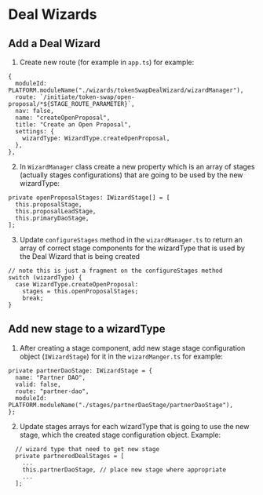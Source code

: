 # Deal Wizards

## Add a Deal Wizard
1. Create new route (for example in `app.ts`) for example:
  ```
  {
    moduleId: PLATFORM.moduleName("./wizards/tokenSwapDealWizard/wizardManager"),
    route: `/initiate/token-swap/open-proposal/*${STAGE_ROUTE_PARAMETER}`,
    nav: false,
    name: "createOpenProposal",
    title: "Create an Open Proposal",
    settings: {
      wizardType: WizardType.createOpenProposal,
    },
  },
  ```
2. In `WizardManager` class create a new property which is an array of stages (actually stages configurations) that are going to be used by the new wizardType:
  ```
  private openProposalStages: IWizardStage[] = [
    this.proposalStage,
    this.proposalLeadStage,
    this.primaryDaoStage,
  ];
  ```
3. Update `configureStages` method in the `wizardManager.ts` to return an array of correct stage components for the wizardType that is used by the Deal Wizard that is being created
  ```
  // note this is just a fragment on the configureStages method
  switch (wizardType) {
    case WizardType.createOpenProposal:
      stages = this.openProposalStages;
      break;
  }
  ```

## Add new stage to a wizardType

1. After creating a stage component, add new stage stage configuration object (`IWizardStage`) for it in the `wizardManger.ts` for example:
  ```
  private partnerDaoStage: IWizardStage = {
    name: "Partner DAO",
    valid: false,
    route: "partner-dao",
    moduleId: PLATFORM.moduleName("./stages/partnerDaoStage/partnerDaoStage"),
  };
  ```
2. Update stages arrays for each wizardType that is going to use the new stage, which the created stage configuration object. Example:
```
  // wizard type that need to get new stage
  private partneredDealStages = [
    ... 
    this.partnerDaoStage, // place new stage where appropriate
    ...
  ];
```
